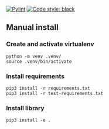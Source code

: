 [![Pylint](https://github.com/louisfaury/restless/actions/workflows/pylint.yml/badge.svg)](https://github.com/louisfaury/restless/actions/workflows/pylint.yml)
<a href="https://github.com/psf/black"><img alt="Code style: black" src="https://img.shields.io/badge/code%20style-black-000000.svg"></a>

## Manual install

### Create and activate virtualenv
```
python -m venv .venv/
source .venv/bin/activate
```

### Install requirements
```
pip3 install -r requirements.txt
pip3 install -r test-requirements.txt
```

### Install library
```
pip3 install -e .
```
